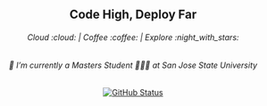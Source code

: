 <h2 align="center">Code High, Deploy Far </h2>
<h6 align="center">Cloud :cloud: | Coffee :coffee: | Explore :night_with_stars: </h6>

<h6 align="center"> 🔭 I’m currently a Masters Student 👩🏻‍🎓 at San Jose State University<br/> </h6>
<!-- <h6 align="center">💬 Ask me about : gadde.lekhanachowdary@gmail.com <br/> </h6>
<h6 align="center">⚡ Fun fact: I love animes and kdramas <br/></h6> -->

<p align="center">
<a href="https://github.com/Lekhana19"><img alt="GitHub Status" src="https://github-readme-stats.vercel.app/api?username=Lekhana19&hide=contribs&show_icons=true&include_all_commits=true&count_private=true"/></a>
</p>

